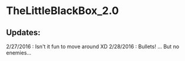# TheLittleBlackBox_2.0
## Updates:
2/27/2016 : Isn't it fun to move around XD
2/28/2016 : Bullets! ... But no enemies...

